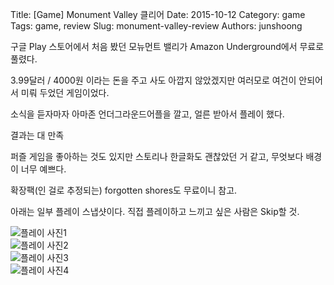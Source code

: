 Title: [Game] Monument Valley 클리어
Date: 2015-10-12
Category: game
Tags: game, review
Slug: monument-valley-review
Authors: junshoong

구글 Play 스토어에서 처음 봤던 모뉴먼트 밸리가 Amazon Underground에서 무료로 풀렸다.

3.99달러 / 4000원 이라는 돈을 주고 사도 아깝지 않았겠지만 여러모로 여건이 안되어서 미뤄 두었던 게임이었다.

소식을 듣자마자 아마존 언더그라운드어플을 깔고, 얼른 받아서 플레이 했다.


결과는 대 만족

퍼즐 게임을 좋아하는 것도 있지만 스토리나 한글화도 괜찮았던 거 같고, 무엇보다 배경이 너무 예쁘다.

확장팩(인 걸로 추정되는) forgotten shores도 무료이니 참고.


아래는 일부 플레이 스냅샷이다. 직접 플레이하고 느끼고 싶은 사람은 Skip할 것.


![플레이 사진1](/images/2015-10-12/01.png)  
![플레이 사진2](/images/2015-10-12/02.png)  
![플레이 사진3](/images/2015-10-12/03.png)  
![플레이 사진4](/images/2015-10-12/04.png)  
